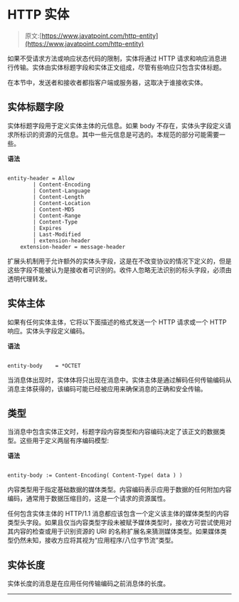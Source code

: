 # HTTP 实体

> 原文:[https://www.javatpoint.com/http-entity](https://www.javatpoint.com/http-entity)

如果不受请求方法或响应状态代码的限制，实体将通过 HTTP 请求和响应消息进行传输。实体由实体标题字段和实体正文组成，尽管有些响应只包含实体标题。

在本节中，发送者和接收者都指客户端或服务器，这取决于谁接收实体。

## 实体标题字段

实体标题字段用于定义实体主体的元信息。如果 body 不存在，实体头字段定义请求所标识的资源的元信息。其中一些元信息是可选的。本规范的部分可能需要一些。

**语法**

```

entity-header = Allow                  
        | Content-Encoding     
        | Content-Language         
        | Content-Length          
        | Content-Location         
        | Content-MD5              
        | Content-Range            
        | Content-Type             
        | Expires                  
        | Last-Modified            
        | extension-header
    extension-header = message-header

```

扩展头机制用于允许额外的实体头字段，这是在不改变协议的情况下定义的，但是这些字段不能被认为是接收者可识别的。收件人忽略无法识别的标头字段，必须由透明代理转发。

## 实体主体

如果有任何实体主体，它将以下面描述的格式发送一个 HTTP 请求或一个 HTTP 响应。实体头字段定义编码。

**语法**

```

entity-body    = *OCTET

```

当消息体出现时，实体体将只出现在消息中。实体主体是通过解码任何传输编码从消息主体获得的，该编码可能已经被应用来确保消息的正确和安全传输。

## 类型

当消息中包含实体正文时，标题字段内容类型和内容编码决定了该正文的数据类型。这些用于定义两层有序编码模型:

**语法**

```

entity-body := Content-Encoding( Content-Type( data ) )

```

内容类型用于指定基础数据的媒体类型。内容编码表示应用于数据的任何附加内容编码，通常用于数据压缩目的，这是一个请求的资源属性。

任何包含实体主体的 HTTP/1.1 消息都应该包含一个定义该主体的媒体类型的内容类型头字段。如果且仅当内容类型字段未被赋予媒体类型时，接收方可尝试使用对其内容的检查或用于识别资源的 URI 的名称扩展名来猜测媒体类型。如果媒体类型仍然未知，接收方应将其视为“应用程序/八位字节流”类型。

## 实体长度

实体长度的消息是在应用任何传输编码之前消息体的长度。

* * *